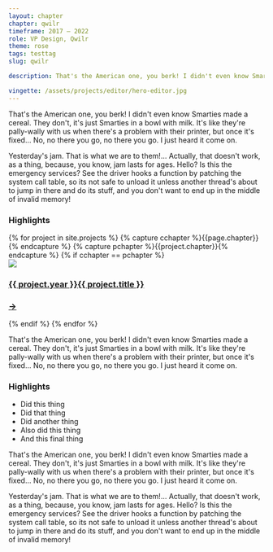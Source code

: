```yaml
---
layout: chapter
chapter: qwilr
timeframe: 2017 – 2022
role: VP Design, Qwilr
theme: rose
tags: testtag
slug: qwilr

description: That's the American one, you berk! I didn't even know Smarties made a cereal. They don't, it's just Smarties in a bowl with milk. It's like they're pally-wally with us when there's a problem with their printer, but once it's fixed... No, no there you go, no there you go. I just heard it come on.

vingette: /assets/projects/editor/hero-editor.jpg
---
```


That's the American one, you berk! I didn't even know Smarties made a cereal. They don't, it's just Smarties in a bowl with milk. It's like they're pally-wally with us when there's a problem with their printer, but once it's fixed... No, no there you go, no there you go. I just heard it come on.

Yesterday's jam. That is what we are to them!... Actually, that doesn't work, as a thing, because, you know, jam lasts for ages. Hello? Is this the emergency services? See the driver hooks a function by patching the system call table, so its not safe to unload it unless another thread's about to jump in there and do its stuff, and you don't want to end up in the middle of invalid memory!

### Highlights

<section><div class="tiles">
    {% for project in site.projects %} {% capture cchapter %}{{page.chapter}}{%
    endcapture %} {% capture pchapter %}{{project.chapter}}{% endcapture %} {% if cchapter
    == pchapter %}
    <a class="halo" href="{{ project.url }}">
      <div class="vingette">
        <img src="{{ project.image }}" />
        <div>
          <h3>
            <span class="timeline {{ project.theme }}">{{ project.year }}</span
            >{{ project.title }}
          </h3>
          <h3 class="arrow {{ project.theme }} arrow">→</h3>
        </div>
      </div>
    </a>
    {% endif %} {% endfor %}
</div></section>

That's the American one, you berk! I didn't even know Smarties made a cereal. They don't, it's just Smarties in a bowl with milk. It's like they're pally-wally with us when there's a problem with their printer, but once it's fixed... No, no there you go, no there you go. I just heard it come on.

### Highlights

<ul class="lined">
  <li>Did this thing</li>
  <li>Did that thing</li>
  <li>Did another thing</li>
  <li>Also did this thing</li>
  <li>And this final thing</li>
</ul>

That's the American one, you berk! I didn't even know Smarties made a cereal. They don't, it's just Smarties in a bowl with milk. It's like they're pally-wally with us when there's a problem with their printer, but once it's fixed... No, no there you go, no there you go. I just heard it come on.

Yesterday's jam. That is what we are to them!... Actually, that doesn't work, as a thing, because, you know, jam lasts for ages. Hello? Is this the emergency services? See the driver hooks a function by patching the system call table, so its not safe to unload it unless another thread's about to jump in there and do its stuff, and you don't want to end up in the middle of invalid memory!
